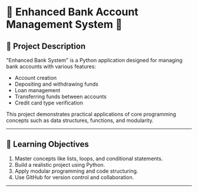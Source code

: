 # 🌟 Enhanced Bank Account Management System 🌟


## 📜 Project Description
"Enhanced Bank System" is a Python application designed for managing bank accounts with various features:
- Account creation
- Depositing and withdrawing funds
- Loan management
- Transferring funds between accounts
- Credit card type verification

This project demonstrates practical applications of core programming concepts such as data structures, functions, and modularity.

---

## 🎯 Learning Objectives
1. Master concepts like lists, loops, and conditional statements.
2. Build a realistic project using Python.
3. Apply modular programming and code structuring.
4. Use GitHub for version control and collaboration.

---
